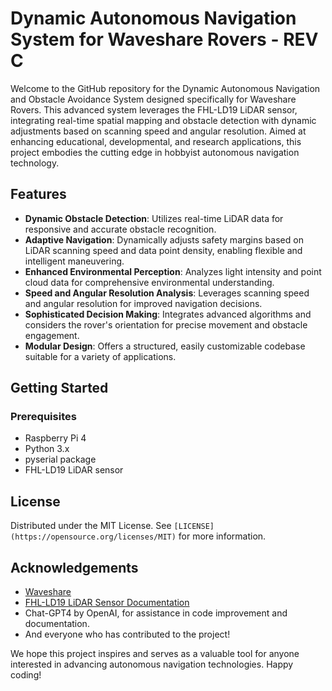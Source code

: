# Dynamic Autonomous Navigation System for Waveshare Rovers - REV C

Welcome to the GitHub repository for the Dynamic Autonomous Navigation and Obstacle Avoidance System designed specifically for Waveshare Rovers. This advanced system leverages the FHL-LD19 LiDAR sensor, integrating real-time spatial mapping and obstacle detection with dynamic adjustments based on scanning speed and angular resolution. Aimed at enhancing educational, developmental, and research applications, this project embodies the cutting edge in hobbyist autonomous navigation technology.

## Features

- **Dynamic Obstacle Detection**: Utilizes real-time LiDAR data for responsive and accurate obstacle recognition.
- **Adaptive Navigation**: Dynamically adjusts safety margins based on LiDAR scanning speed and data point density, enabling flexible and intelligent maneuvering.
- **Enhanced Environmental Perception**: Analyzes light intensity and point cloud data for comprehensive environmental understanding.
- **Speed and Angular Resolution Analysis**: Leverages scanning speed and angular resolution for improved navigation decisions.
- **Sophisticated Decision Making**: Integrates advanced algorithms and considers the rover's orientation for precise movement and obstacle engagement.
- **Modular Design**: Offers a structured, easily customizable codebase suitable for a variety of applications.

## Getting Started

### Prerequisites

- Raspberry Pi 4
- Python 3.x
- pyserial package
- FHL-LD19 LiDAR sensor

## License

Distributed under the MIT License. See `[LICENSE](https://opensource.org/licenses/MIT)` for more information.

## Acknowledgements

- [Waveshare](https://www.waveshare.com/)
- [FHL-LD19 LiDAR Sensor Documentation](https://github.com/KD5VMF/Waveshare-Rover/blob/main/LD19_Development_Manual_v2.5.pdf)
- Chat-GPT4 by OpenAI, for assistance in code improvement and documentation.
- And everyone who has contributed to the project!

We hope this project inspires and serves as a valuable tool for anyone interested in advancing autonomous navigation technologies. Happy coding!
